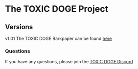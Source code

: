 # The TOXIC DOGE Project

## Versions

v1.01 The TOXIC DOGE Barkpaper can be found [here](barkpaper.pdf)

### Questions

If you have any questions, please join the [TOXIC DOGE Discord](https://discord.com/invite/sythe)